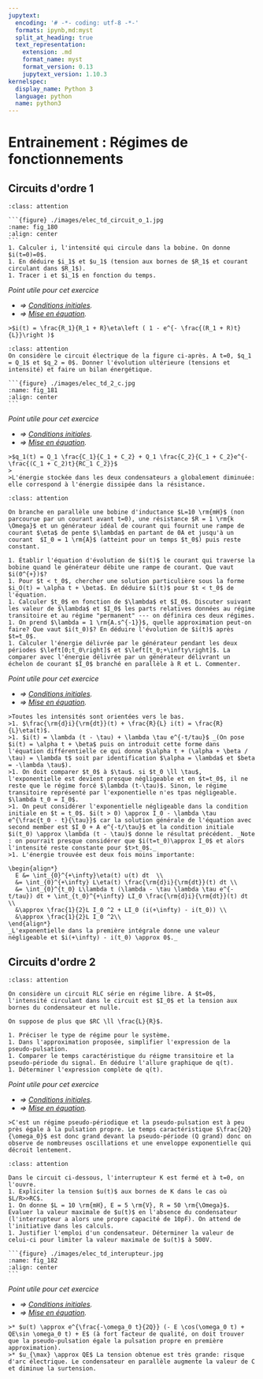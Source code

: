```yaml
---
jupytext:
  encoding: '# -*- coding: utf-8 -*-'
  formats: ipynb,md:myst
  split_at_heading: true
  text_representation:
    extension: .md
    format_name: myst
    format_version: 0.13
    jupytext_version: 1.10.3
kernelspec:
  display_name: Python 3
  language: python
  name: python3
---
```

# Entrainement : Régimes de fonctionnements

## Circuits d'ordre 1
````{admonition} Circuit d'ordre 1
:class: attention

```{figure} ./images/elec_td_circuit_o_1.jpg
:name: fig_180
:align: center
```
1. Calculer i, l'intensité qui circule dans la bobine. On donne $i(t=0)=0$.
1. En déduire $i_1$ et $u_1$ (tension aux bornes de $R_1$ et courant circulant dans $R_1$).
1. Tracer i et $i_1$ en fonction du temps.
````

_Point utile pour cet exercice_
* _$\Longrightarrow$ [Conditions initiales](ci)._
* _$\Longrightarrow$ [Mise en équation](mise_eq)._

````{topic} Eléments de réponse (sans justification)
>$i(t) = \frac{R_1}{R_1 + R}\eta\left ( 1 - e^{- \frac{(R_1 + R)t}{L}}\right )$
````

````{admonition} Deux condensateurs
:class: attention
On considère le circuit électrique de la figure ci-après. A t=0, $q_1 = Q_1$ et $q_2 = 0$. Donner l'évolution ultérieure (tensions et intensité) et faire un bilan énergétique.

```{figure} ./images/elec_td_2_c.jpg
:name: fig_181
:align: center
```
````

_Point utile pour cet exercice_
* _$\Longrightarrow$ [Conditions initiales](ci)._
* _$\Longrightarrow$ [Mise en équation](mise_eq)._


````{topic} Eléments de réponse (sans justification)
>$q_1(t) = Q_1 \frac{C_1}{C_1 + C_2} + Q_1 \frac{C_2}{C_1 + C_2}e^{-\frac{(C_1 + C_2)t}{RC_1 C_2}}$
>
>L'énergie stockée dans les deux condensateurs a globalement diminuée: elle correspond à l'énergie dissipée dans la résistance.
````

````{admonition} Circuit soumis à une rampe.
:class: attention

On branche en parallèle une bobine d'inductance $L=10 \rm{mH}$ (non parcourue par un courant avant t=0), une résistance $R = 1 \rm{k \Omega}$ et un générateur idéal de courant qui fournit une rampe de courant $\eta$ de pente $\lambda$ en partant de 0A et jusqu'à un courant  $I_0 = 1 \rm{A}$ (atteint pour un temps $t_0$) puis reste constant.

1. Établir l'équation d'évolution de $i(t)$ le courant qui traverse la bobine quand le générateur débite une rampe de courant. Que vaut $i(0^{+})$?
1. Pour $t < t_0$, chercher une solution particulière sous la forme $i_O(t) = \alpha t + \beta$. En déduire $i(t)$ pour $t < t_0$ de l'équation.
1. Calculer $t_0$ en fonction de $\lambda$ et $I_0$. Discuter suivant les valeur de $\lambda$ et $I_0$ les parts relatives données au régime transitoire et au régime "permanent" --- on définira ces deux régimes.
1. On prend $\lambda = 1 \rm{A.s^{-1}}$, quelle approximation peut-on faire? Que vaut $i(t_0)$? En déduire l'évolution de $i(t)$ après $t=t_0$.
1. Calculer l'énergie délivrée par le générateur pendant les deux périodes $\left[0;t_0\right]$ et $\left[t_0;+\infty\right]$. La comparer avec l'énergie délivrée par un générateur délivrant un échelon de courant $I_0$ branché en parallèle à R et L. Commenter.
````

_Point utile pour cet exercice_
* _$\Longrightarrow$ [Conditions initiales](ci)._
* _$\Longrightarrow$ [Mise en équation](mise_eq)._


````{topic} Eléments de réponse (sans justification)
>Toutes les intensités sont orientées vers le bas.
>1. $\frac{\rm{d}i}{\rm{dt}}(t) + \frac{R}{L} i(t) = \frac{R}{L}\eta(t)$.
>1. $i(t) = \lambda (t - \tau) + \lambda \tau e^{-t/tau}$ _(On pose $i(t) = \alpha t + \beta$ puis on introduit cette forme dans l'équation différentielle ce qui donne $\alpha t + (\alpha + \beta / \tau) = \lambda t$ soit par identification $\alpha = \lambda$ et $beta = -\lambda \tau$).
>1. On doit comparer $t_0$ à $\tau$. si $t_0 \ll \tau$, l'exponentielle est devient presque négligeable et en $t=t_0$, il ne reste que le régime forcé $\lambda (t-\tau)$. Sinon, le régime transitoire représenté par l'exponentielle n'es tpas négligeable. $\lambda t_0 = I_0$.
>1. On peut considérer l'exponentielle négligeable dans la condition initiale en $t = t_0$. $i(t > 0) \approx I_0 - \lambda \tau e^{\frac{t_0 - t}{\tau}}$ car la solution générale de l'équation avec second member est $I_0 + A e^{-t/\tau}$ et la condition initiale $i(t_0) \approx \lambda (t - \tau)$ donne le résultat précédent. _Note : on pourrait presque considérer que $i(t=t_0)\approx I_0$ et alors l'intensité reste constante pour $t>t_0$._
>1. L'énergie trouvée est deux fois moins importante:

\begin{align*}
  E &= \int_{0}^{+\infty}\eta(t) u(t) dt  \\
  &= \int_{0}^{+\infty} L\eta(t) \frac{\rm{d}i}{\rm{dt}}(t) dt \\
  &= \int_{0}^{t_0} L\lambda t (\lambda - \tau \lambda \tau e^{-t/tau}) dt + \int_{t_0}^{+\infty} LI_0 \frac{\rm{d}i}{\rm{dt}}(t) dt \\
  &\approx \frac{1}{2}L I_0 ^2 + LI_0 (i(+\infty) - i(t_0)) \\
  &\approx \frac{1}{2}L I_0 ^2\\
\end{align*}
_L'exponentielle dans la première intégrale donne une valeur négligeable et $i(+\infty) - i(t_0) \approx 0$._
````

## Circuits d'ordre 2

````{admonition} Oscillateur faiblement amorti
:class: attention

On considère un circuit RLC série en régime libre. A $t=0$, l'intensité circulant dans le circuit est $I_0$ et la tension aux bornes du condensateur et nulle.

On suppose de plus que $RC \ll \frac{L}{R}$.

1. Préciser le type de régime pour le système.
1. Dans l'approximation proposée, simplifier l'expression de la pseudo-pulsation.
1. Comparer le temps caractéristique du réigme transitoire et la pseudo-période du signal. En déduire l'allure graphique de q(t).
1. Déterminer l'expression complète de q(t).
````

_Point utile pour cet exercice_
* _$\Longrightarrow$ [Conditions initiales](ci)._
* _$\Longrightarrow$ [Mise en équation](mise_eq)._


````{topic} Eléménts de réponse (sans justification)
>C'est un régime pseudo-périodique et la pseudo-pulsation est à peu près égale à la pulsation propre. Le temps caractéristique $\frac{2Q}{\omega_0}$ est donc grand devant la pseudo-période (Q grand) donc on observe de nombreuses oscillations et une enveloppe exponentielle qui décroit lentement.
````

````{admonition} Protection d'un interrupteur
:class: attention

Dans le circuit ci-dessous, l'interrupteur K est fermé et à t=0, on l'ouvre.
1. Expliciter la tension $u(t)$ aux bornes de K dans le cas où $L/R>>RC$.
1. On donne $L = 10 \rm{mH}, E = 5 \rm{V}, R = 50 \rm{\Omega}$. Évaluer la valeur maximale de $u(t)$ en l'absence du condensateur (l'interrupteur a alors une propre capacité de 10pF). On attend de l'initiative dans les calculs.
1. Justifier l'emploi d'un condensateur. Déterminer la valeur de celui-ci pour limiter la valeur maximale de $u(t)$ à 500V.

```{figure} ./images/elec_td_interupteur.jpg
:name: fig_182
:align: center
```
````

_Point utile pour cet exercice_
* _$\Longrightarrow$ [Conditions initiales](ci)._
* _$\Longrightarrow$ [Mise en équation](mise_eq)._


````{topic} Eléments de réponse (sans justification)
>* $u(t) \approx e^{\frac{-\omega_0 t}{2Q}} (- E \cos(\omega_0 t) + QE\sin \omega_0 t) + E$ (à fort facteur de qualité, on doit trouver que la pseudo-pulsation égale la pulsation propre en première approximation).
>* $u_{\max} \approx QE$ La tension obtenue est très grande: risque d'arc électrique. Le condensateur en parallèle augmente la valeur de C et diminue la surtension.
````